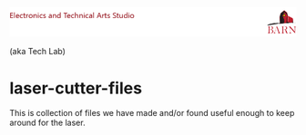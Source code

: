 ![BARN ETA](ref/BARN-ETA-Header.png)  

(aka Tech Lab)

# laser-cutter-files

This is collection of files we have made and/or found useful enough to keep
around for the laser.

